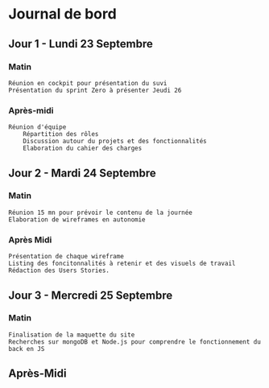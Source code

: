# Journal de bord

## Jour 1 - Lundi 23 Septembre

### Matin
    Réunion en cockpit pour présentation du suvi
    Présentation du sprint Zero à présenter Jeudi 26

### Après-midi 
    Réunion d'équipe
        Répartition des rôles
        Discussion autour du projets et des fonctionnalités
        Elaboration du cahier des charges


## Jour 2 - Mardi 24 Septembre

### Matin
    Réunion 15 mn pour prévoir le contenu de la journée
    Elaboration de wireframes en autonomie

### Après Midi
    Présentation de chaque wireframe
    Listing des foncitonnalités à retenir et des visuels de travail
    Rédaction des Users Stories.


## Jour 3 - Mercredi 25 Septembre 

### Matin
    Finalisation de la maquette du site
    Recherches sur mongoDB et Node.js pour comprendre le fonctionnement du back en JS

## Après-Midi 
    